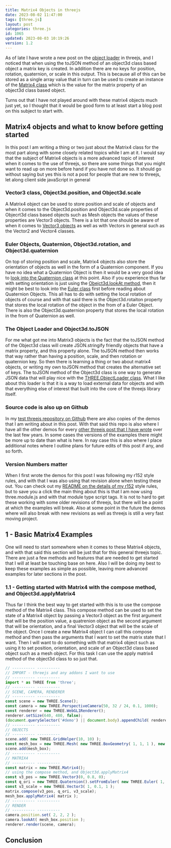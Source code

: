 ```yaml
---
title: Matrix4 Objects in threejs
date: 2023-08-02 11:47:00
tags: [three.js]
layout: post
categories: three.js
id: 1065
updated: 2023-08-03 10:19:26
version: 1.2
---
```


As of late I have wrote a new post on the [object loader](https://threejs.org/docs/#api/en/loaders/ObjectLoader) in threejs, and I noticed that when using the toJSON method of an object3d class based object a matrix key is created. In addition there are no keys for position, rotation, quaternion, or scale in this output. This is because all of this can be stored as a single array value that in turn can be used to create an instance of the [Matrix4 class](https://threejs.org/docs/#api/en/math/Matrix4) which is the value for the matrix property of an object3d class based object.

Turns out that I have not played around with these matrix4 objects much just yet, so I thought that it would be good form to at least start a blog post on this subject to start with.


<!-- more -->

## Matrix4 objects and what to know before getting started

In this post I am writing a thing or two just about the Matrix4 class for the most part along with some closely related topics while I am at it. I would say that the subject of Matrix4 objects is a more advanced topic of interest when it comes to the use of threejs, so there are some things that you might want to read up on more before hand if you have not done so. It should go without saying but yes this is not a post for people that are new to threejs, let along client side javaScript in general

### Vector3 class, Object3d.position, and Object3d.scale

A Matrix4 object can be used to store position and scale of objects and when it comes to the Object3d.position and Object3d.scale properties of Objecrt3d class based objects such as Mesh objects the values of these properties are Vector3 objects. There is a lot that one should be aware of when it comes to [Vector3 objects](/2018/04/15/threejs-vector3/) as well as with Vectors in general such as the Vector2 and Vector4 classes.

### Euler Objects, Quaternion, Object3d.rotation, and Object3d.quaternion

On top of storing position and scale, Matrix4 objects also store the orientation of objects as well in the form of a Quaternion component. If you have no idea what a Quaternion Object is then it would be a very good idea to [look into the Quaternion class](/2023/03/24/threejs-quaternion/) at this point. Also if you experience thus far with setting orientation is just using the [Obejct3d.lookAt method](/2021/05/13/threejs-object3d-lookat/), then it might be best to look into the [Euler class](/2021/04/28/threejs-euler) first before reading about Quaternion Objects. This all has to do with setting the local rotation of objects of course and with that said there is the Object3d.rotaiton property that stores the local rotation of the object in the from of a Euler Object. There is also the Object3d.quaternion property that stores the local rotation in the from of Quaternion as well.

### The Object Loader and Object3d.toJSON

For me what got me into Matrix3 objects is the fact that the toJSON method of the Object3d class will create JSON.stringify friendly objects that have a matrix property, and this property alone. The toJSON method then works that way rather than having a position, scale, and then rotation or quaternion key. So then there is learning a thing or two about matrix4 objects, or writing my own toJSON method that creates the alternative set of keys. The toJSON method of the Object3d class is one way to generate JSON data that will play nice with the [THREE.ObjectLoader class](/2023/07/19/threejs-object-loader/). What I like about this loader is that it is a way to load external data for objects and with that everything else of interest that built into the core of the threejs library itself.

### Source code is also up on Github

In my [test threejs repository on Github](https://github.com/dustinpfister/test_threejs/tree/master/views/forpost/threejs-matrix4) there are also copies of the demos that I am writing about in this post. With that said this repo is also where I have all the other demos for every [other threejs post that I have wrote](/categories/three-js/) over the last few years. In some cases the versions of the examples there might be more up to date than what is here. In nay case this is also where I place additional notes where I outline plans for future edits of this post if any, and so forth.

### Version Numbers matter

When I first wrote the demos for this post I was following my r152 style rules, and with that I was also using that revision alone when testing these out. You can check out my [README on the details of my r152](https://github.com/dustinpfister/test_threejs/blob/master/views/demos/r152/README.md) style rules, but to save you a click the main thing about this is that I am now using three.module.js and with that module type script tags. It is not to hard to get these working with some older revisions of threejs, but there will be a point at which the examples will break. Also at some point in the future the demos where will also break with new revisions as well as threejs is still a very fast moving project.

## 1 - Basic Matrix4 Examples

One will need to start somewhere when it comes to these Matrix4 objects, and with that said this section will be just that for this general threejs topic. There are just a few methods and features that are needed to get started that I will at least be touching base on here. Also I will be doing my best to keep these examples as simple as possible, leaving more advanced examples for later sections in the post.

### 1.1 - Getting started with Matrix4 with the compose method, and Object3d.applyMatrix4

Thus far I think the best way to get started with this is to use the compose method of the Matrix4 class. This compose method can be used to set the state of a Matrix4 object by passing a Vector3 object as the first argument that will be the position value, a quatrenion object as the second argument that will be orientation, and a final Vector3 object that will be the scale of the object. Once I create a new Matrix4 object I can call this compose method and then pass the arguments that I want to set the matrix state that I want. Then I will want to do something with that matrix4 object such as using it to set position, orientation, and scale of an Object3d class based object such as a mesh object. For this task I can use the apply matrix4 method of the object3d class to so just that.

```js
// ---------- ----------
// IMPORT - threejs and any addons I want to use
// ---------- ----------
import * as THREE from 'three';
// ---------- ----------
// SCENE, CAMERA, RENDERER
// ---------- ----------
const scene = new THREE.Scene();
const camera = new THREE.PerspectiveCamera(50, 32 / 24, 0.1, 1000);
const renderer = new THREE.WebGL1Renderer();
renderer.setSize(640, 480, false);
(document.querySelector('#demo') || document.body).appendChild( renderer.domElement );
// ---------- ----------
// OBJECTS
// ---------- ----------
scene.add( new THREE.GridHelper(10, 10) );
const mesh_box = new THREE.Mesh( new THREE.BoxGeometry( 1, 1, 1 ), new THREE.MeshNormalMaterial() );
scene.add(mesh_box);
// ---------- ----------
// MATRIX4
// ---------- ----------
const matrix = new THREE.Matrix4();
// using the compose method, and Object3d.applyMatrix4
const v3_pos = new THREE.Vector3(0, 0.8, 0);
const q_ori = new THREE.Quaternion().setFromEuler( new THREE.Euler( 1, -0.5, 0) );
const v3_scale = new THREE.Vector3( 1, 0.1, 1 );
matrix.compose(v3_pos, q_ori, v3_scale);
mesh_box.applyMatrix4( matrix );
// ---------- ----------
// RENDER
// ---------- ----------
camera.position.set( 2, 2, 2 );
camera.lookAt( mesh_box.position );
renderer.render(scene, camera);
```

## Conclusion


